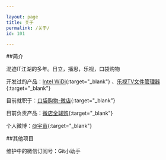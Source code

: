 ```yaml
---

layout: page
title: 关于
permalink: /关于/
id: 101

---
```



##简介

混迹IT江湖的多年。日立，播思，乐视，口袋购物

开发过的产品：[Intel WiDi](http://www.intel.com/content/www/us/en/architecture-and-technology/intel-wireless-display.html){:target="_blank"} 、[乐视TV文件管理器](http://www.znds.com/tv-91637-1-1.html){:target="_blank"}


目前就职于：[口袋购物-微店](http://www.weidian.com){:target="_blank"}

目前负责产品：[微店全球购](http://www.weidian.com/apps/global.html){:target="_blank"}

个人微博：[@宇苗](http://weibo.com/oyjm){:target="_blank"}

##其他项目

维护中的微信订阅号：Git小助手
